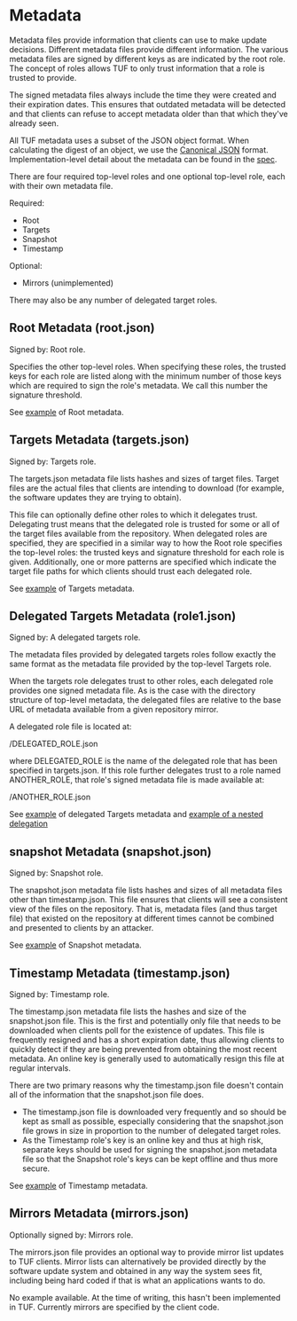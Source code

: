# Metadata

Metadata files provide information that clients can use to make update decisions. Different metadata files provide different information. The various metadata files are signed by different keys as are indicated by the root role. The concept of roles allows TUF to only trust information that a role is trusted to provide.

The signed metadata files always include the time they were created and their expiration dates. This ensures that outdated metadata will be detected and that clients can refuse to accept metadata older than that which they've already seen.

All TUF metadata uses a subset of the JSON object format. When calculating the digest of an object, we use the [Canonical JSON](http://wiki.laptop.org/go/Canonical_JSON) format. Implementation-level detail about the metadata can be found in the [spec](docs/tuf-spec.txt).

There are four required top-level roles and one optional top-level role, each with their own metadata file.

Required:

* Root
* Targets
* Snapshot
* Timestamp

Optional:

* Mirrors (unimplemented)

There may also be any number of delegated target roles.

## Root Metadata (root.json)

Signed by: Root role.

Specifies the other top-level roles. When specifying these roles, the trusted keys for each role are listed along with the minimum number of those keys which are required to sign the role's metadata. We call this number the signature threshold.

See [example](https://raw.githubusercontent.com/theupdateframework/tuf/develop/tests/repository_data/repository/metadata/root.json) of Root metadata.

## Targets Metadata (targets.json)

Signed by: Targets role.

The targets.json metadata file lists hashes and sizes of target files. Target files are the actual files that clients are intending to download (for example, the software updates they are trying to obtain).

This file can optionally define other roles to which it delegates trust. Delegating trust means that the delegated role is trusted for some or all of the target files available from the repository. When delegated roles are specified, they are specified in a similar way to how the Root role specifies the top-level roles: the trusted keys and signature threshold for each role is given. Additionally, one or more patterns are specified which indicate the target file paths for which clients should trust each delegated role.

See [example](https://raw.githubusercontent.com/theupdateframework/tuf/develop/tests/repository_data/repository/metadata/targets.json) of Targets metadata.

## Delegated Targets Metadata (role1.json)

Signed by: A delegated targets role.

The metadata files provided by delegated targets roles follow exactly the same format as the metadata file provided by the top-level Targets role.

When the targets role delegates trust to other roles, each delegated role provides one signed metadata file.  As is the
case with the directory structure of top-level metadata, the delegated files are relative to the base URL of metadata available from a given repository mirror.

A delegated role file is located at:

/DELEGATED_ROLE.json

where DELEGATED_ROLE is the name of the delegated role that has been specified in targets.json.  If this role further delegates trust to a role named ANOTHER_ROLE, that role's signed metadata file is made available at:

/ANOTHER_ROLE.json

See
[example](https://raw.githubusercontent.com/theupdateframework/tuf/develop/tests/repository_data/repository/metadata/role1.json)
of delegated Targets metadata and [example of a nested
delegation](https://raw.githubusercontent.com/theupdateframework/tuf/develop/tests/repository_data/repository/metadata/role2.json)

## snapshot Metadata (snapshot.json)

Signed by: Snapshot role.

The snapshot.json metadata file lists hashes and sizes of all metadata files other than timestamp.json. This file ensures that clients will see a consistent view of the files on the repository. That is, metadata files (and thus target file) that existed on the repository at different times cannot be combined and presented to clients by an attacker.

​See [example](https://raw.githubusercontent.com/theupdateframework/tuf/develop/tests/repository_data/repository/metadata/snapshot.json) of Snapshot metadata.

## Timestamp Metadata (timestamp.json)

Signed by: Timestamp role.

The timestamp.json metadata file lists the hashes and size of the snapshot.json file. This is the first and potentially only file that needs to be downloaded when clients poll for the existence of updates. This file is frequently resigned and has a short expiration date, thus allowing clients to quickly detect if they are being prevented from obtaining the most recent metadata. An online key is generally used to automatically resign this file at regular intervals.

There are two primary reasons why the timestamp.json file doesn't contain all of the information that the snapshot.json file does.

* The timestamp.json file is downloaded very frequently and so should be kept as small as possible, especially considering that the snapshot.json file grows in size in proportion to the number of delegated target roles.
* As the Timestamp role's key is an online key and thus at high risk, separate keys should be used for signing the snapshot.json metadata file so that the Snapshot role's keys can be kept offline and thus more secure.

See [example](https://raw.githubusercontent.com/theupdateframework/tuf/develop/tests/repository_data/repository/metadata/timestamp.json) of Timestamp metadata.

## Mirrors Metadata (mirrors.json)

Optionally signed by: Mirrors role.

The mirrors.json file provides an optional way to provide mirror list updates to TUF clients. Mirror lists can alternatively be provided directly by the software update system and obtained in any way the system sees fit, including being hard coded if that is what an applications wants to do.

No example available. At the time of writing, this hasn't been implemented in
TUF. Currently mirrors are specified by the client code.
